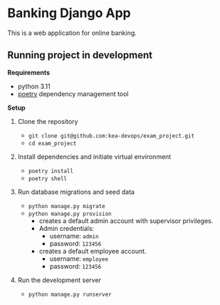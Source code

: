# Banking Django App

This is a web application for online banking.

## Running project in development

**Requirements**
- python 3.11
- [poetry](https://python-poetry.org/docs/#installation) dependency management tool

**Setup**

1. Clone the repository
    - `git clone git@github.com:kea-devops/exam_project.git`
    - `cd exam_project`

2. Install dependencies and initiate virtual environment
    - `poetry install`
    - `poetry shell`

3. Run database migrations and seed data
    - `python manage.py migrate`
    - `python manage.py provision`
        - creates a default admin account with supervisor privileges.
        - Admin credentials:
            - username: `admin`
            - password: `123456`
        - creates a default employee account.
            - username: `employee`
            - password: `123456`

4. Run the development server
    - `python manage.py runserver`
